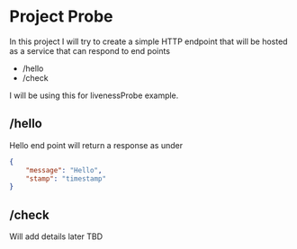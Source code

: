 # Project Probe
In this project I will try to create a simple HTTP endpoint that will be hosted as a service that can respond to end points
- /hello
- /check

I will be using this for livenessProbe example.

## /hello
Hello end point will return a response as under

```json
{
    "message": "Hello",
    "stamp": "timestamp"
}
```

## /check
Will add details later TBD